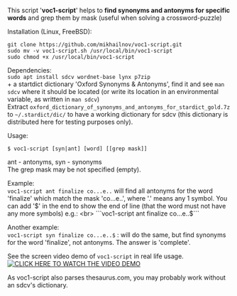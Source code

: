 This script '**voc1-script**' helps to **find synonyms and antonyms for specific words** and grep them by mask (useful when solving a crossword-puzzle)

Installation (Linux, FreeBSD):
```
git clone https://github.com/mikhailnov/voc1-script.git
sudo mv -v voc1-script.sh /usr/local/bin/voc1-script
sudo chmod +x /usr/local/bin/voc1-script
```
Dependencies: <br>
```sudo apt install sdcv wordnet-base lynx p7zip``` <br>
\+ a startdict dictionary 'Oxford Synonyms & Antonyms', find it and see ```man sdcv``` where it should be located (or write its location in an environmental variable, as written in ```man sdcv```) <br>
Extract ```oxford_dictionary_of_synonyms_and_antonyms_for_stardict_gold.7z``` to ```~/.stardict/dic/``` to have a working dictionary for sdcv (this dictionary is distributed here for testing purposes only).

Usage:
```
$ voc1-script [syn|ant] [word] [[grep mask]]
```
ant - antonyms, syn - synonyms <br>
The grep mask may be not specified (empty).

Example: <br>
```voc1-script ant finalize co...e..``` will find all antonyms for the word 'finalize' which match the mask 'co...e..', where '.' means any 1 symbol. You can add '$' in the end to show the end of line (that the word must not have any more symbols) e.g.: <br>
```voc1-script ant finalize co...e..$``` <br>

Another example: <br>
```voc1-script syn finalize co...e..$``` : will do the same, but find synonyms for the word 'finalize', not antonyms. The answer is 'complete'.

See the screen video demo of ```voc1-script``` in real life usage. <br>
[![CLICK HERE TO WATCH THE VIDEO DEMO](http://img.youtube.com/vi/W21oNV25odU/0.jpg)](http://www.youtube.com/watch?v=W21oNV25odU "voc1-script demo")

As voc1-script also parses thesaurus.com, you may probably work without an sdcv's dictionary.

